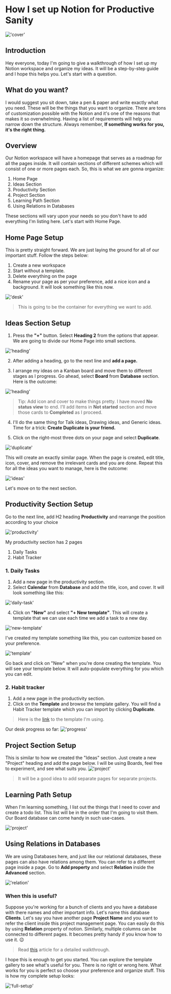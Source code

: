 # How I set up Notion for Productive Sanity

!['cover'](./cover.png)

## Introduction

Hey everyone, today I'm going to give a walkthrough of how I set up my Notion workspace and organize my ideas. It will be a step-by-step guide and I hope this helps you. Let's start with a question.

## What do you want?

I would suggest you sit down, take a pen & paper and write exactly what you need. These will be the things that you want to organize. There are tons of customization possible with the Notion and it's one of the reasons that makes it so overwhelming. Having a list of requirements will help you narrow down the structure. Always remember, **If something works for you, it's the right thing.**

## Overview

Our Notion workspace will have a homepage that serves as a roadmap for all the pages inside. It will contain sections of different schemes which will consist of one or more pages each. So, this is what we are gonna organize:

1. Home Page
2. Ideas Section
3. Productivity Section
4. Project Section
5. Learning Path Section
6. Using Relations in Databases

These sections will vary upon your needs so you don't have to add everything I'm listing here. Let's start with Home Page.

## Home Page Setup

This is pretty straight forward. We are just laying the ground for all of our important stuff. Follow the steps below:

1. Create a new workspace
2. Start without a template.
3. Delete everything on the page
4. Rename your page as per your preference, add a nice icon and a background. It will look something like this now.

!['desk'](./image-1.png)

>This is going to be the container for everything we want to add.

## Ideas Section Setup

1. Press the **"+"** button. Select **Heading 2** from the options that appear. We are going to divide our Home Page into small sections.

!['heading'](./image-2.png)

2. After adding a heading, go to the next line and **add a page.**

3. I arrange my ideas on a Kanban board and move them to different stages as I progress. Go ahead, select **Board** from **Database** section. Here is the outcome:

!['heading'](./image-3.png)

> Tip: Add icon and cover to make things pretty. I have moved **No status view** to end. I'll add items in **Not started** section and move those cards to **Completed** as I proceed.

4. I'll do the same thing for Talk ideas, Drawing ideas, and Generic ideas. Time for a trick: **Create Duplicate is your friend.**

5. Click on the right-most three dots on your page and select **Duplicate**.

!['duplicate'](./image-4.png)

This will create an exactly similar page. When the page is created, edit title, icon, cover, and remove the irrelevant cards and you are done. Repeat this for all the ideas you want to manage, here is the outcome:

!['ideas'](./image-5.png)

Let's move on to the next section.

## Productivity Section Setup

Go to the next line, add H2 heading **Productivity** and rearrange the position according to your choice 

!['productivity'](./image-6.png)

My productivity section has 2 pages
1. Daily Tasks
2. Habit Tracker

### 1. Daily Tasks

1. Add a new page in the productivity section.
2. Select **Calendar** from **Database** and add the title, icon, and cover. It will look something like this:

!['daily-task'](./image-7.png)

4. Click on **"New"** and select **"+ New template"**. This will create a template that we can use each time we add a task to a new day.  

!['new-template'](./image-8.png)

I've created my template something like this, you can customize based on your preference.

!['template'](./image-9.png)

Go back and click on "New" when you're done creating the template. You will see your template below. It will auto-populate everything for you which you can edit.

### 2. Habit tracker

1. Add a new page in the productivity section.
2. Click on the **Template** and browse the template gallery. You will find a Habit Tracker template which you can import by clicking **Duplicate**.

> Here is the [link](https://www.notion.so/Habit-Tracker-aba86e2b65fd46b89808194784d50484) to the template I'm using.

Our desk progress so far:
!['progress'](./image-10.png)

## Project Section Setup

This is similar to how we created the "Ideas" section. Just create a new "Project" heading and add the page below. I will be using Boards, feel free to experiment, and see what suits you.
!['project'](./image-11.png)

> It will be a good idea to add separate pages for separate projects.

## Learning Path Setup

When I'm learning something, I list out the things that I need to cover and create a todo list. This list will be in the order that I'm going to visit them. Our Board database can come handy in such use-cases.

!['project'](./image-13.png)

## Using Relations in Databases

We are using Databases here, and just like our relational databases, these pages can also have relations among them. You can refer to a different page inside a page. Go to **Add property** and select **Relation** inside the **Advanced** section.

!['relation'](./image-12.png)

### When this is useful?

Suppose you're working for a bunch of clients and you have a database with there names and other important info. Let's name this database **Clients**. Let's say you have another page **Project Name** and you want to refer the client inside this project management page. You can easily do this by using **Relation** property of notion. Similarly, multiple columns can be connected to different pages. It becomes pretty handy if you know how to use it. 😉

> Read [this](https://www.notion.so/Relations-rollups-fd56bfc6a3f0471a9f0cc3110ff19a79#60feffab60594403a347fb0f62c01203) article for a detailed walkthrough.

I hope this is enough to get you started. You can explore the template gallery to see what's useful for you. There is no right or wrong here. What works for you is perfect so choose your preference and organize stuff.
This is how my complete setup looks: 

!['full-setup'](./image-14.png)